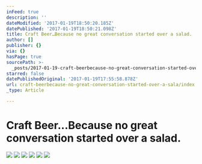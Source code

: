 ```yaml
---
inFeed: true
description: ''
dateModified: '2017-01-19T18:50:20.185Z'
datePublished: '2017-01-19T18:50:21.098Z'
title: Craft Beer…Because no great conversation started over a salad.
author: []
publisher: {}
via: {}
hasPage: true
sourcePath: >-
  _posts/2017-01-19-craft-beerbecause-no-great-conversation-started-over-a-sala.md
starred: false
datePublishedOriginal: '2017-01-19T17:55:58.878Z'
url: craft-beerbecause-no-great-conversation-started-over-a-sala/index.html
_type: Article

---
```

# Craft Beer...Because no great conversation started over a salad.
![](https://the-grid-user-content.s3-us-west-2.amazonaws.com/89ba37e1-35dd-49a2-8c95-1deac2aa8236.jpg)
![](https://the-grid-user-content.s3-us-west-2.amazonaws.com/26658230-4753-481e-8b93-7cdc30681c0a.jpg)
![](https://the-grid-user-content.s3-us-west-2.amazonaws.com/986ed965-8340-46bc-b4ce-a52f9d8cd48a.jpg)
![](https://the-grid-user-content.s3-us-west-2.amazonaws.com/601fcfb8-ada1-4784-b4db-cbf2aa48a95b.jpg)
![](https://the-grid-user-content.s3-us-west-2.amazonaws.com/6c88a0fc-f1c2-4121-8d59-1868d7c41977.jpg)
![](https://the-grid-user-content.s3-us-west-2.amazonaws.com/f1bc6e90-637e-4657-84ce-ae840d6f817c.jpg)